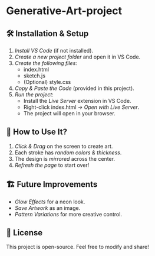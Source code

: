 # Generative-Art-project
## 🛠 Installation & Setup
1. *Install VS Code* (if not installed).
2. *Create a new project folder* and open it in VS Code.
3. *Create the following files*:  
   - index.html  
   - sketch.js  
   - (Optional) style.css
4. *Copy & Paste the Code* (provided in this project).
5. *Run the project*:  
   - Install the *Live Server* extension in VS Code.  
   - Right-click index.html → *Open with Live Server*.  
   - The project will open in your browser.

## 🎨 How to Use It?
1. *Click & Drag* on the screen to create art.
2. Each stroke has *random colors & thickness*.
3. The design is *mirrored* across the center.
4. *Refresh the page* to start over!

## 🏗 Future Improvements
- *Glow Effects* for a neon look.
- *Save Artwork* as an image.
- *Pattern Variations* for more creative control.

## 📜 License
This project is open-source. Feel free to modify and share!  
